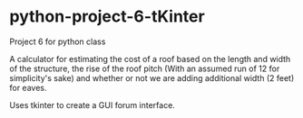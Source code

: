 # python-project-6-tKinter
Project 6 for python class

A calculator for estimating the cost of a roof based on the length and width of the structure,
the rise of the roof pitch (With an assumed run of 12 for simplicity's sake) and whether or not
we are adding additional width (2 feet) for eaves.

Uses tkinter to create a GUI forum interface.
